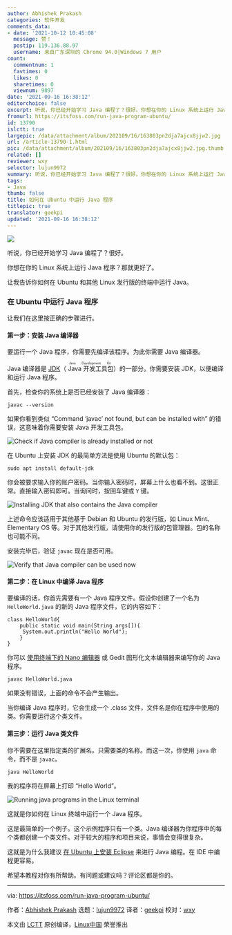 ```yaml
---
author: Abhishek Prakash
categories: 软件开发
comments_data:
- date: '2021-10-12 10:45:08'
  message: 赞！
  postip: 119.136.88.97
  username: 来自广东深圳的 Chrome 94.0|Windows 7 用户
count:
  commentnum: 1
  favtimes: 0
  likes: 0
  sharetimes: 0
  viewnum: 9897
date: '2021-09-16 16:38:12'
editorchoice: false
excerpt: 听说，你已经开始学习 Java 编程了？很好。你想在你的 Linux 系统上运行 Java 程序？那就更好了。
fromurl: https://itsfoss.com/run-java-program-ubuntu/
id: 13790
islctt: true
largepic: /data/attachment/album/202109/16/163803pn2dja7ajcx8jjw2.jpg
url: /article-13790-1.html
pic: /data/attachment/album/202109/16/163803pn2dja7ajcx8jjw2.jpg.thumb.jpg
related: []
reviewer: wxy
selector: lujun9972
summary: 听说，你已经开始学习 Java 编程了？很好。你想在你的 Linux 系统上运行 Java 程序？那就更好了。
tags:
- Java
thumb: false
title: 如何在 Ubuntu 中运行 Java 程序
titlepic: true
translator: geekpi
updated: '2021-09-16 16:38:12'
---
```


![](/data/attachment/album/202109/16/163803pn2dja7ajcx8jjw2.jpg)


听说，你已经开始学习 Java 编程了？很好。


你想在你的 Linux 系统上运行 Java 程序？那就更好了。


让我告诉你如何在 Ubuntu 和其他 Linux 发行版的终端中运行 Java。


### 在 Ubuntu 中运行 Java 程序


让我们在这里按正确的步骤进行。


#### 第一步：安装 Java 编译器


要运行一个 Java 程序，你需要先编译该程序。为此你需要 Java 编译器。


Java 编译器是 [JDK](https://jdk.java.net/)（<ruby> Java 开发工具包 <rt>  Java Development Kit </rt></ruby>）的一部分。你需要安装 JDK，以便编译和运行 Java 程序。


首先，检查你的系统上是否已经安装了 Java 编译器：



```
javac --version

```

如果你看到类似 “Command ‘javac’ not found, but can be installed with” 的错误，这意味着你需要安装 Java 开发工具包。


![Check if Java compiler is already installed or not](/data/attachment/album/202109/16/163812d4ygbbg0tnu99t2f.png)


在 Ubuntu 上安装 JDK 的最简单方法是使用 Ubuntu 的默认包：



```
sudo apt install default-jdk

```

你会被要求输入你的账户密码。当你输入密码时，屏幕上什么也看不到。这很正常。直接输入密码即可。当询问时，按回车键或 `Y` 键。


![Installing JDK that also contains the Java compiler](/data/attachment/album/202109/16/163814rke6mkm22dcm63zc.png)


上述命令应该适用于其他基于 Debian 和 Ubuntu 的发行版，如 Linux Mint、Elementary OS 等。对于其他发行版，请使用你的发行版的包管理器。包的名称也可能不同。


安装完毕后，验证 `javac` 现在是否可用。


![Verify that Java compiler can be used now](/data/attachment/album/202109/16/163815ptkgzzdfcapf1rc7.png)


#### 第二步：在 Linux 中编译 Java 程序


要编译的话，你首先需要有一个 Java 程序文件。假设你创建了一个名为 `HelloWorld.java` 的新的 Java 程序文件，它的内容如下：



```
class HelloWorld{
    public static void main(String args[]){
     System.out.println("Hello World");
    }
}

```

你可以 [使用终端下的 Nano 编辑器](https://itsfoss.com/nano-editor-guide/) 或 Gedit 图形化文本编辑器来编写你的 Java 程序。



```
javac HelloWorld.java

```

如果没有错误，上面的命令不会产生输出。


当你编译 Java 程序时，它会生成一个 .class 文件，文件名是你在程序中使用的类。你需要运行这个类文件。


#### 第三步：运行 Java 类文件


你不需要在这里指定类的扩展名。只需要类的名称。而这一次，你使用 `java` 命令，而不是 `javac`。



```
java HelloWorld

```

我的程序将在屏幕上打印 “Hello World”。


![Running java programs in the Linux terminal](/data/attachment/album/202109/16/163815uej81q3tmst0333e.png)


这就是你如何在 Linux 终端中运行一个 Java 程序。


这是最简单的一个例子。这个示例程序只有一个类。Java 编译器为你程序中的每个类都创建一个类文件。对于较大的程序和项目来说，事情会变得很复杂。


这就是为什么我建议 [在 Ubuntu 上安装 Eclipse](https://itsfoss.com/install-latest-eclipse-ubuntu/) 来进行 Java 编程。在 IDE 中编程更容易。


希望本教程对你有所帮助。有问题或建议吗？评论区都是你的。




---


via: <https://itsfoss.com/run-java-program-ubuntu/>


作者：[Abhishek Prakash](https://itsfoss.com/author/abhishek/) 选题：[lujun9972](https://github.com/lujun9972) 译者：[geekpi](https://github.com/geekpi) 校对：[wxy](https://github.com/wxy)


本文由 [LCTT](https://github.com/LCTT/TranslateProject) 原创编译，[Linux中国](https://linux.cn/) 荣誉推出